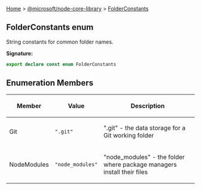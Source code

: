 [Home](./index) &gt; [@microsoft/node-core-library](./node-core-library.md) &gt; [FolderConstants](./node-core-library.folderconstants.md)

## FolderConstants enum

String constants for common folder names.

<b>Signature:</b>

```typescript
export declare const enum FolderConstants 
```

## Enumeration Members

|  <p>Member</p> | <p>Value</p> | <p>Description</p> |
|  --- | --- | --- |
|  <p>Git</p> | <p>`".git"`</p> | <p>".git" - the data storage for a Git working folder</p> |
|  <p>NodeModules</p> | <p>`"node_modules"`</p> | <p>"node\_modules" - the folder where package managers install their files</p> |

